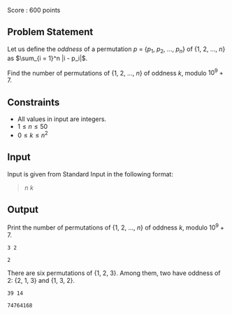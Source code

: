 Score : $600$ points

## Problem Statement

Let us define the *oddness* of a permutation $p$ = {$p_1,\ p_2,\ ...,\ p_n$} of {$1,\ 2,\ ...,\ n$} as $\sum_{i = 1}^n |i - p_i|$.

Find the number of permutations of {$1,\ 2,\ ...,\ n$} of oddness $k$, modulo $10^9+7$.

## Constraints

- All values in input are integers.
- $1 \leq n \leq 50$
- $0 \leq k \leq n^2$

## Input

Input is given from Standard Input in the following format:

> $n$ $k$

## Output

Print the number of permutations of {$1,\ 2,\ ...,\ n$} of oddness $k$, modulo $10^9+7$.

```input1
3 2
```

```output1
2
```

There are six permutations of {$1,\ 2,\ 3$}. Among them, two have oddness of $2$:  {$2,\ 1,\ 3$} and {$1,\ 3,\ 2$}.

```input2
39 14
```

```output2
74764168
```